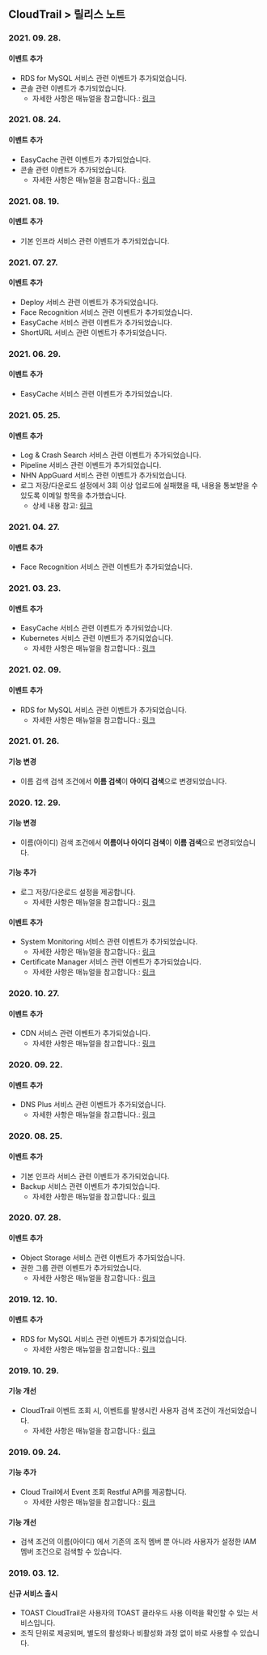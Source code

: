 
## CloudTrail > 릴리스 노트

### 2021. 09. 28.
#### 이벤트 추가
* RDS for MySQL 서비스 관련 이벤트가 추가되었습니다.
* 콘솔 관련 이벤트가 추가되었습니다.
  * 자세한 사항은 매뉴얼을 참고합니다.: [링크](/CloudTrail/ko/event-list/)

### 2021. 08. 24.
#### 이벤트 추가
* EasyCache 관련 이벤트가 추가되었습니다.
* 콘솔 관련 이벤트가 추가되었습니다.
  * 자세한 사항은 매뉴얼을 참고합니다.: [링크](/CloudTrail/ko/event-list/)


### 2021. 08. 19.
#### 이벤트 추가
* 기본 인프라 서비스 관련 이벤트가 추가되었습니다.

### 2021. 07. 27.
#### 이벤트 추가
* Deploy 서비스 관련 이벤트가 추가되었습니다.
* Face Recognition 서비스 관련 이벤트가 추가되었습니다.
* EasyCache 서비스 관련 이벤트가 추가되었습니다.
* ShortURL 서비스 관련 이벤트가 추가되었습니다.

### 2021. 06. 29.
#### 이벤트 추가
* EasyCache 서비스 관련 이벤트가 추가되었습니다.

### 2021. 05. 25.
#### 이벤트 추가
* Log & Crash Search 서비스 관련 이벤트가 추가되었습니다.
* Pipeline 서비스 관련 이벤트가 추가되었습니다.
* NHN AppGuard 서비스 관련 이벤트가 추가되었습니다.
* 로그 저장/다운로드 설정에서 3회 이상 업로드에 실패했을 때, 내용을 통보받을 수 있도록 이메일 항목을 추가했습니다.
    * 상세 내용 참고: [링크](/CloudTrail/ko/console-guide/)

### 2021. 04. 27.
#### 이벤트 추가
* Face Recognition 서비스 관련 이벤트가 추가되었습니다.

### 2021. 03. 23.
#### 이벤트 추가
* EasyCache 서비스 관련 이벤트가 추가되었습니다.
* Kubernetes 서비스 관련 이벤트가 추가되었습니다.
  * 자세한 사항은 매뉴얼을 참고합니다.: [링크](/CloudTrail/ko/event-list/)

### 2021. 02. 09.
#### 이벤트 추가
* RDS for MySQL 서비스 관련 이벤트가 추가되었습니다.
  * 자세한 사항은 매뉴얼을 참고합니다.: [링크](/CloudTrail/ko/event-list/)

### 2021. 01. 26.
#### 기능 변경
* 이름 검색 검색 조건에서 **이름 검색**이 **아이디 검색**으로 변경되었습니다. 

### 2020. 12. 29.
#### 기능 변경
* 이름(아이디) 검색 조건에서 **이름이나 아이디 검색**이 **이름 검색**으로 변경되었습니다.
#### 기능 추가
* 로그 저장/다운로드 설정을 제공합니다.
    * 자세한 사항은 매뉴얼을 참고합니다.: [링크](/CloudTrail/ko/console-guide/)
#### 이벤트 추가
* System Monitoring 서비스 관련 이벤트가 추가되었습니다.
    * 자세한 사항은 매뉴얼을 참고합니다.: [링크](/CloudTrail/ko/event-list/)
* Certificate Manager 서비스 관련 이벤트가 추가되었습니다.
  * 자세한 사항은 매뉴얼을 참고합니다.: [링크](/CloudTrail/ko/event-list/)
  
### 2020. 10. 27.
#### 이벤트 추가
* CDN 서비스 관련 이벤트가 추가되었습니다.
    * 자세한 사항은 매뉴얼을 참고합니다.: [링크](/CloudTrail/ko/event-list/)

### 2020. 09. 22.
#### 이벤트 추가
* DNS Plus 서비스 관련 이벤트가 추가되었습니다.
    * 자세한 사항은 매뉴얼을 참고합니다.: [링크](/CloudTrail/ko/event-list/)

### 2020. 08. 25.
#### 이벤트 추가
* 기본 인프라 서비스 관련 이벤트가 추가되었습니다.
* Backup 서비스 관련 이벤트가 추가되었습니다.
    * 자세한 사항은 매뉴얼을 참고합니다.: [링크](/CloudTrail/ko/event-list/)
    
### 2020. 07. 28.
#### 이벤트 추가
* Object Storage 서비스 관련 이벤트가 추가되었습니다.
* 권한 그룹 관련 이벤트가 추가되었습니다.
    * 자세한 사항은 매뉴얼을 참고합니다.: [링크](/CloudTrail/ko/event-list/)
 
### 2019. 12. 10.
#### 이벤트 추가
* RDS for MySQL 서비스 관련 이벤트가 추가되었습니다.
    * 자세한 사항은 매뉴얼을 참고합니다.: [링크](/CloudTrail/ko/event-list/)

### 2019. 10. 29.
#### 기능 개선
* CloudTrail 이벤트 조회 시, 이벤트를 발생시킨 사용자 검색 조건이 개선되었습니다.
    * 자세한 사항은 매뉴얼을 참고합니다.: [링크](/CloudTrail/ko/api-guide/)

### 2019. 09. 24.
#### 기능 추가
* Cloud Trail에서 Event 조회 Restful API를 제공합니다.
    * 자세한 사항은 매뉴얼을 참고합니다.: [링크](/CloudTrail/ko/api-guide/)
    
#### 기능 개선
* 검색 조건의 이름(아이디) 에서 기존의 조직 멤버 뿐 아니라 사용자가 설정한 IAM 멤버 조건으로 검색할 수 있습니다.

### 2019. 03. 12.
#### 신규 서비스 출시
* TOAST CloudTrail은 사용자의 TOAST 클라우드 사용 이력을 확인할 수 있는 서비스입니다.
* 조직 단위로 제공되며, 별도의 활성화나 비활성화 과정 없이 바로 사용할 수 있습니다.